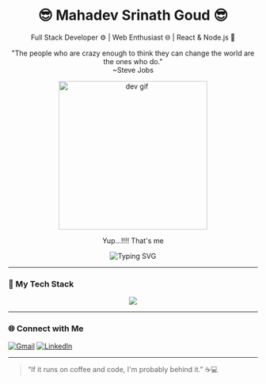 
<h1 align="center">
  😎 Mahadev Srinath Goud 😎
</h1>
<p align="center">
  Full Stack Developer ⚙️ | Web Enthusiast 🌐 | React & Node.js 🚀
</p>
<p align="center">
  "The people who are crazy enough to think they can change the world are the ones who do."<br>
   ~Steve Jobs
</p>


<p align="center">
  <img src="https://media.giphy.com/media/f3iwJFOVOwuy7K6FFw/giphy.gif" width="300" alt="dev gif" />
</p>

</p>
<p align="center">
 Yup...!!!! That's me
</p>
 <p align="center">
  <img src="https://readme-typing-svg.herokuapp.com?font=Fira+Code&pause=500&color=9F79EE&center=true&vCenter=true&width=500&lines=Tech+Enthusiast+💡;Full+Stack+Developer+⚙️;Always+Building+Cool+Things+💻;Designing+Smarter+Systems+🧠;From+Idea+to+Execution+✨" alt="Typing SVG" />



---


### 🔧 My Tech Stack

<p align="center">
  <img src="https://skillicons.dev/icons?i=nextjs,nestjs,react,ts,java,python,nodejs,js,mysql,mongodb,html,css,git,vscode" />
</p>



---

### 🌐 Connect with Me

<p >
   <a href="mailto:mahadevsrinathgoud68@gmail.com"><img src="https://img.shields.io/badge/Gmail-D14836?style=for-the-badge&logo=gmail&logoColor=white" alt="Gmail"/></a>
  <a href="https://www.linkedin.com/in/srinath68/"><img src="https://img.shields.io/badge/LinkedIn-0077B5?style=for-the-badge&logo=linkedin&logoColor=white" alt="LinkedIn"/></a>
</p>




---


> “If it runs on coffee and code, I'm probably behind it.” ☕💻<br>




<!--
**mahadevsrinathgoud/mahadevsrinathgoud** is a ✨ _special_ ✨ repository because its `README.md` (this file) appears on your GitHub profile.

Here are some ideas to get you started:

Hey there! I'm that dev who's building dashboards at 2AM, I'm a developer who believes in **building with purpose and creativity**.

Hey there! I'm that dev who's building dashboards at 2AM, I'm a developer who believes in **building with purpose and creativity**.

- 🔭 I’m currently working on ...
- 🌱 I’m currently learning ...
- 👯 I’m looking to collaborate on ...
- 🤔 I’m looking for help with ...
- 💬 Ask me about ...
- 📫 How to reach me: ...
- 😄 Pronouns: ...
- ⚡ Fun fact: ...
-->
